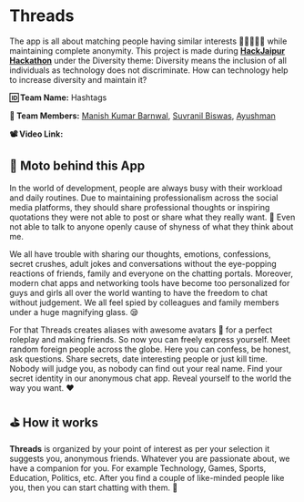 # Threads
The app is all about matching people having similar interests 👩🏼‍🤝‍🧑🏼 while maintaining complete anonymity. This project is made during **[HackJaipur Hackathon](https://hackjaipur.com/)** under the Diversity theme: Diversity means the inclusion of all individuals as technology does not discriminate. How can technology help to increase diversity and maintain it?

**🆔 Team Name:** Hashtags

**💪 Team Members:** [Manish Kumar Barnwal](https://github.com/imanishbarnwal), [Suvranil Biswas](https://github.com/neil-dev), [Ayushman](https://github.com/ayushmankumar7)

**📽 Video Link:** 

## 🤝 Moto behind this App
In the world of development, people are always busy with their workload and daily routines. Due to maintaining professionalism across the social media platforms, they should share professional thoughts or inspiring quotations they were not able to post or share what they really want. 🤵 Even not able to talk to anyone openly cause of shyness of what they think about me.

We all have trouble with sharing our thoughts, emotions, confessions, secret crushes, adult jokes and conversations without the eye-popping reactions of friends, family and everyone on the chatting portals. Moreover, modern chat apps and networking tools have become too personalized for guys and girls all over the world wanting to have the freedom to chat without judgement. We all feel spied by colleagues and family members under a huge magnifying glass. 😪

For that Threads creates aliases with awesome avatars 🤠 for a perfect roleplay and making friends. So now you can freely express yourself. Meet random foreign people across the globe. Here you can confess, be honest, ask questions. Share secrets, date interesting people or just kill time. Nobody will judge you, as nobody can find out your real name. Find your secret identity in our anonymous chat app. Reveal yourself to the world the way you want. ❤

## ⛳ How it works
**Threads** is organized by your point of interest as per your selection it suggests you, anonymous friends. Whatever you are passionate about, we have a companion for you. For example Technology, Games, Sports, Education, Politics, etc. After you find a couple of like-minded people like you, then you can start chatting with them. 💌

